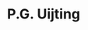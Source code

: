 ---
title: "P.G. Uijting"
subtitle: ""
# meta description
description: "This is meta description"
draft: false
layout: "about"


# about
about:
  title: "Een Nederlander in Noorwegen"
  content: "Create a best strategic tool, share it with your team and ensure it’s on track with intuitive dashboards. Simple enough with the flexibility Lorem ipsum dolor sit amet consectetur adipisicing elit. "
  image: "images/about.jpg"




# who_we_are
who_we_are:
  title: "Wie ben ik?"
  content: "Vlak nadat we geemigreerd waren, kreeg ik een tijdelijke baan projectleider van een fietsproject binnen het toerisme. Al snel bleek dat de website die ik voor mijn fietsproject gemaakt had, meer reacties opleverde dan het fietsproject zelf. <br><br>
  Ik werd benaderd door een lokaal nieuwssite of ik de technische verantwoordelijkheid van een paar websites op me kon nemen. In de jaren die daarop volgden kwam ik veel in contact met kleine lokale bedrijven in Midden Noorwegen, 'Rørosregionen'. <br><br>
  Na een aantal jaren ben ik voor mezelf begonnen en begeleid kleine bedrijven met hun digitale identiteit (website + marketing)"


# our_mission
our_mission:
  title: "Wat kan ik?"
  content: "Een kort overzicht van mijn digitale kwalificaties; <br>HTML: geavanceerde gebruiker, CSS: zou zoveel meer willen kunnen, Javascript: incidentele gebruiker, PHP: lezen, niet schrijven, Wordpress: geavanceerde gebruiker, HUGO: net voorbij beginner, Google Analytics + Tag manager: kon goed uit te voeten, toen kwam GA4, SEO: intermediate, zowel op de code als inhoud.  Zapier: kost wat tijd, dan lukt wel veel, Google + Facebook Ads: ervaren gebruiker, wil extra cursussen doen, 
  <br><br>
  In het kort, een heel breed scala aan vaardigheden, terrwijl ik geen specialist in al die terreinen ben. Dit is een uitgebalanceerde samenstelling om startende en kleine bedrijven een compleet digitaal pakket aan te kunnen bieden met een goed uitgangspunt voor verdere ontwikkeling.
  "


# fun facts
fun_facts:
  enable: false
  title: "Fun facts about us"
  fact_item:
  - icon: "fas fa-fighter-jet"
    counter: "80"
    counter_suffix: "%"
    content: "Spend 80% less time <br> on admin"

  - icon: "far fa-dot-circle"
    counter: "40"
    counter_suffix: "x"
    content: "Attract 40x more <br> the candidate"

  - icon: "fas fa-dice"
    counter: "83"
    counter_suffix: "%"
    content: "Reduce recruitment <br> agency spend"

  - icon: "fas fa-dice-d6"
    counter: "40"
    counter_suffix: "%"
    content: "Make hires 40% <br> faster"


# features_box
features_box:
  enable: true
  features_box_item:
  - icon: "fas fa-file-signature"
    title: "We care about <br> our customers"
    content: "Curabitur aliquet quam id dui posuere blandit. Donec sollicitudin molestie malesuada praesent."

  - icon: "fas fa-hands-helping"
    title: "Your design partner now <br> and in the future"
    content: "Curabitur aliquet quam id dui posuere blandit. Donec sollicitudin molestie malesuada praesent."
    
  - icon: "fas fa-headset"
    title: "Around the clock <br> support from day one"
    content: "Curabitur aliquet quam id dui posuere blandit. Donec sollicitudin molestie malesuada praesent."


# office_culture
office_culture:
  enable: true
  title: "Our Office Culture"
  content: "Create a best strategic tool, share it with your team and ensure it’s on track with intuitive dashboards."
  images:
  - image: "images/office-culture/03.jpg"
    column: "3" # column will be [ 6 or 3 ]
  - image: "images/office-culture/01.jpg"
    column: "6" # column will be [ 6 or 3 ]
  - image: "images/office-culture/02.jpg"
    column: "3" # column will be [ 6 or 3 ]
  - image: "images/office-culture/07.jpg"
    column: "6" # column will be [ 6 or 3 ]
  - image: "images/office-culture/06.jpg"
    column: "3" # column will be [ 6 or 3 ]
  - image: "images/office-culture/05.jpg"
    column: "6" # column will be [ 6 or 3 ]

  join_our_team: 
    title : "Want to Join our Team?"
    content : "Lorem ipsum dolor sit amet, consectetur adipiscing elit. Consequat eget amtempus eu at consecttur."
    button:
      enable : true
      label : "View open Positions"
      link : "career/"
---